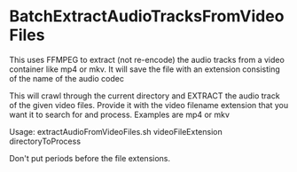# BatchExtractAudioTracksFromVideoFiles
This uses FFMPEG to extract (not re-encode) the audio tracks from a video container like mp4 or mkv.  It will save the file with an extension consisting of the name of the audio codec

This will crawl through the current directory and EXTRACT the audio track of the given video files.  Provide it with the video filename extension that you want it to search for and process.  Examples are mp4 or mkv 

Usage: 
    extractAudioFromVideoFiles.sh videoFileExtension directoryToProcess
    
Don't put periods before the file extensions.
